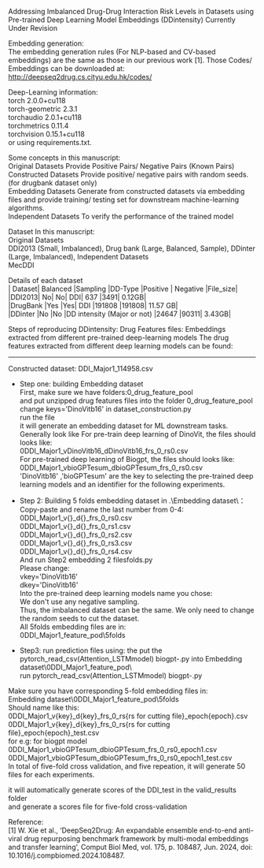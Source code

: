 Addressing Imbalanced Drug-Drug Interaction Risk Levels in  Datasets using Pre-trained Deep Learning Model Embeddings (DDintensity)
Currently Under Revision 


Embedding generation:  
The embedding generation rules (For NLP-based and CV-based embeddings) are the same as those in our previous work [1].
Those Codes/ Embeddings can be downloaded at:
http://deepseq2drug.cs.cityu.edu.hk/codes/

Deep-Learning information:  
torch                   2.0.0+cu118  
torch-geometric         2.3.1  
torchaudio              2.0.1+cu118  
torchmetrics            0.11.4  
torchvision             0.15.1+cu118  
or using requirements.txt.  

Some concepts in this manuscript:  
Original Datasets	Provide Positive Pairs/ Negative Pairs (Known Pairs)  
Constructed Datasets	Provide positive/ negative pairs with random seeds. (for drugbank dataset only)  
Embedding Datasets	Generate from constructed datasets via embedding files and provide training/ testing set for downstream machine-learning algorithms.  
Independent Datasets	To verify the performance of the trained model  

Dataset In this manuscript:  
Original Datasets	  
DDI2013 (Small, Imbalanced), Drug bank (Large, Balanced, Sample), DDinter (Large, Imbalanced),
Independent Datasets  
MecDDI

 Details of each dataset  
| Dataset|	Balanced	|Sampling	|DD-Type	|Positive |	Negative	|File_size|  
|DDI2013|	No|	No|	DDI|	637	|3491|	0.12GB|  
|DrugBank	|Yes	|Yes|	DDI	|191808	|191808|	11.57 GB|  
|DDinter	|No	|No	|DD intensity (Major or not)	|24647	|90311|	3.43GB|  


Steps of reproducing DDintensity:
Drug Features files:
Embeddings extracted from different pre-trained deep-learning models
The drug features extracted from different deep learning models can be found:
__________________
Constructed dataset:
DDI_Major1_114958.csv

* Step one:  building Embedding dataset  
First, make sure we have folders:0_drug_feature_pool  
and put unzipped drug features files into the folder 0_drug_feature_pool  
change 
keys='DinoVitb16' in dataset_construction.py  
run the file  
it will generate an embedding dataset for ML downstream tasks.  
Generally look like
For pre-train deep learning of DinoVit, the files should looks like:  
0DDI_Major1_vDinoVitb16_dDinoVitb16_frs_0_rs0.csv  
For pre-trained deep learning of Biogpt, the files should looks like:  
0DDI_Major1_vbioGPTesum_dbioGPTesum_frs_0_rs0.csv   
'DinoVitb16' ,'bioGPTesum' are the key to selecting the pre-trained deep learning models and an identifier for the following experiments.  

* Step 2: Building 5 folds embedding dataset
in .\Embedding dataset\：  
Copy-paste and rename the last number from 0-4:  
0DDI_Major1_v{}_d{}_frs_0_rs0.csv  
0DDI_Major1_v{}_d{}_frs_0_rs1.csv  
0DDI_Major1_v{}_d{}_frs_0_rs2.csv  
0DDI_Major1_v{}_d{}_frs_0_rs3.csv  
0DDI_Major1_v{}_d{}_frs_0_rs4.csv  
And run 
Step2 embedding 2 filesfolds.py  
Please change:  
vkey='DinoVitb16'  
dkey='DinoVitb16'  
Into the pre-trained deep learning models name you chose:  
We don't use any negative sampling.  
Thus, the imbalanced dataset can be the same. We only need to change the random seeds to cut the dataset.  
All 5folds embedding files are in:  
0DDI_Major1_feature_pod\5folds  

* Step3: run prediction files using:
the put the pytorch_read_csv(Attention_LSTMmodel) biogpt-.py into 
Embedding dataset\0DDI_Major1_feature_pod\  
run pytorch_read_csv(Attention_LSTMmodel) biogpt-.py  

Make sure you have corresponding 5-fold embedding files in:  
Embedding dataset\0DDI_Major1_feature_pod\5folds   
Should name like this:    
0DDI_Major1_v{key}_d{key}_frs_0_rs{rs for cutting file}_epoch{epoch}.csv  
0DDI_Major1_v{key}_d{key}_frs_0_rs{rs for cutting file}_epoch{epoch}_test.csv  
for e.g:  for biogpt model
0DDI_Major1_vbioGPTesum_dbioGPTesum_frs_0_rs0_epoch1.csv  
0DDI_Major1_vbioGPTesum_dbioGPTesum_frs_0_rs0_epoch1_test.csv    
In total of five-fold cross validation, and five repeation, it will generate 50 files for each experiments.  


it will automatically generate scores of the DDI_test in the valid_results folder  
and generate a scores file for five-fold cross-validation  

Reference:  
[1] W. Xie et al., ‘DeepSeq2Drug: An expandable ensemble end-to-end anti-viral drug repurposing benchmark framework by multi-modal embeddings and transfer learning’, Comput Biol Med, vol. 175, p. 108487, Jun. 2024, doi: 10.1016/j.compbiomed.2024.108487.
